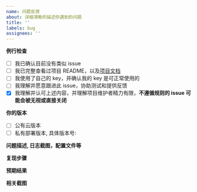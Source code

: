 ```yaml
---
name: 问题反馈
about: 详细清晰的描述你遇到的问题
title: ''
labels: bug
assignees: ''
---
```


**例行检查**

[//]: # '方框内填 x 表示打钩'

- [ ] 我已确认目前没有类似 issue
- [ ] 我已完整查看过项目 README，以及[项目文档](https://doc.trylibchat.ai/docs/intro/)
- [ ] 我使用了自己的 key，并确认我的 key 是可正常使用的
- [ ] 我理解并愿意跟进此 issue，协助测试和提供反馈
- [x] 我理解并认可上述内容，并理解项目维护者精力有限，**不遵循规则的 issue 可能会被无视或直接关闭**

**你的版本**

- [ ] 公有云版本
- [ ] 私有部署版本, 具体版本号: 

**问题描述, 日志截图，配置文件等**

**复现步骤**

**预期结果**

**相关截图**
